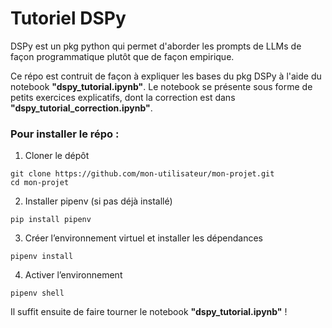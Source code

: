 # Tutoriel DSPy

DSPy est un pkg python qui permet d'aborder les prompts de LLMs de façon programmatique plutôt que de façon empirique.

Ce répo est contruit de façon à expliquer les bases du pkg DSPy à l'aide du notebook **"dspy_tutorial.ipynb"**.
Le notebook se présente sous forme de petits exercices explicatifs, dont la correction est dans **"dspy_tutorial_correction.ipynb"**.

### Pour installer le répo :

1. Cloner le dépôt
```
git clone https://github.com/mon-utilisateur/mon-projet.git
cd mon-projet
```

2. Installer pipenv (si pas déjà installé)
```
pip install pipenv
```

3. Créer l’environnement virtuel et installer les dépendances
```
pipenv install
```

4. Activer l’environnement
```
pipenv shell
```

Il suffit ensuite de faire tourner le notebook **"dspy_tutorial.ipynb"** !
